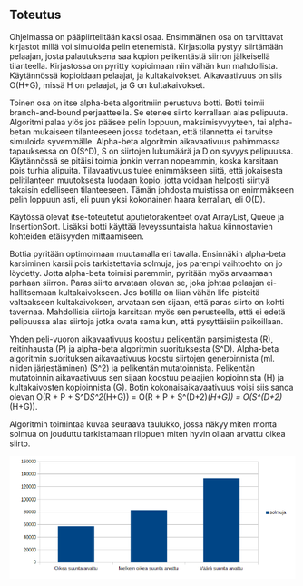 ## Toteutus

Ohjelmassa on pääpiirteiltään kaksi osaa. Ensimmäinen osa on tarvittavat kirjastot millä voi simuloida pelin etenemistä. Kirjastolla pystyy siirtämään pelaajan, josta palautuksena saa kopion pelikentästä siirron jälkeisellä tilanteella. Kirjastossa on pyritty kopioimaan niin vähän kun mahdollista. Käytännössä kopioidaan pelaajat, ja kultakaivokset. Aikavaativuus on siis O(H+G), missä H on pelaajat, ja G on kultakaivokset.

Toinen osa on itse alpha-beta algoritmiin perustuva botti. Botti toimii branch-and-bound perjaatteella. Se etenee siirto kerrallaan alas pelipuuta. Algoritmi palaa ylös jos pääsee pelin loppuun, maksimisyvyyteen, tai alpha-betan mukaiseen tilanteeseen jossa todetaan, että tilannetta ei tarvitse simuloida syvemmälle. Alpha-beta algoritmin aikavaativuus pahimmassa tapauksessa on O(S^D), S on siirtojen lukumäärä ja D on syvyys pelipuussa. Käytännössä se pitäisi toimia jonkin verran nopeammin, koska karsitaan pois turhia alipuita. Tilavaativuus tulee enimmäkseen siitä, että jokaisesta pelitilanteen muutoksesta luodaan kopio, jotta voidaan helposti siirtyä takaisin edelliseen tilanteeseen. Tämän johdosta muistissa on enimmäkseen pelin loppuun asti, eli puun yksi kokonainen haara kerrallan, eli O(D).

Käytössä olevat itse-toteutetut aputietorakenteet ovat ArrayList, Queue ja InsertionSort. Lisäksi botti käyttää leveyssuntaista hakua kiinnostavien kohteiden etäisyyden mittaamiseen.

Bottia pyritään optimoimaan muutamalla eri tavalla. Ensinnäkin alpha-beta karsiminen karsii pois tarkistettavia solmuja, jos parempi vaihtoehto on jo löydetty. Jotta alpha-beta toimisi paremmin, pyritään myös arvaamaan parhaan siirron. Paras siirto arvataan olevan se, joka johtaa pelaajan ei-hallitsemaan kultakaivokseen. Jos botilla on liian vähän life-pisteitä valtaakseen kultakaivoksen, arvataan sen sijaan, että paras siirto on kohti tavernaa. Mahdollisia siirtoja karsitaan myös sen perusteella, että ei edetä pelipuussa alas siirtoja jotka ovata sama kun, että pysyttäisiin paikoillaan.

Yhden peli-vuoron aikavaativuus koostuu pelikentän parsimistesta (R), reitinhausta (P) ja alpha-beta algoritmin suorituksesta (S^D). Alpha-beta algoritmin suorituksen aikavaativuus koostu siirtojen generoinnista (ml. niiden järjestäminen) (S^2) ja pelikentän mutatoinnista. Pelikentän mutatoinnin aikavaativuus sen sijaan koostuu pelaajien kopioinnista (H) ja kultakaivosten kopioinnista (G). Botin kokonaisaikavaativuus voisi siis sanoa olevan O(R + P + S^D*S^2*(H+G)) = O(R + P + S^(D+2)*(H+G)) = O(S^(D+2)*(H+G)).

Algoritmin toimintaa kuvaa seuraava taulukko, jossa näkyy miten monta solmua on jouduttu tarkistamaan riippuen miten hyvin ollaan arvattu oikea siirto.

![Arvaus vs. Solmut](tarkistettutsolmut.png)